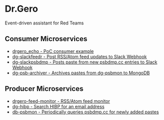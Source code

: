 # Dr.Gero
Event-driven assistant for Red Teams

## Consumer Microservices
- [drgero_echo - PoC consumer example](https://github.com/n0ncetonic/drgero_echo)
- [dg-slackfeedr - Post RSS/Atom feed updates to Slack Webhook](https://github.com/n0ncetonic/dg-slackfeedr)
- [dg-slackpsbdmp - Posts paste from new psbdmp.cc entries to Slack Webhook](https://github.com/BlacksunLabs/dg-slackpsbdmp)
- [dg-psb-archiver - Archives pastes from dg-psbmon to MongoDB](https://github.com/BlacksunLabs/dg-psbdmp-archiver)

## Producer Microservices
- [drgero-feed-monitor - RSS/Atom feed monitor](https://github.com/n0ncetonic/drgero-feed-monitor)
- [dg-hibp - Search HIBP for an email address](https://github.com/BlacksunLabs/dg-hibp)
- [db-psbmon - 
Periodically queries psbdmp.cc for newly added pastes](https://github.com/BlacksunLabs/dg-psbmon)

